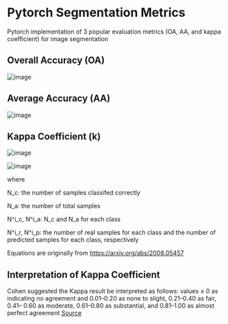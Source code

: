 # Pytorch Segmentation Metrics

Pytorch implementation of 3 popular evaluation metrics (OA, AA, and kappa coefficient) for image segmentation

## Overall Accuracy (OA)
![image](https://user-images.githubusercontent.com/62233450/191171609-6a2d2725-78ef-495a-a998-300670e2e791.png)

## Average Accuracy (AA)
![image](https://user-images.githubusercontent.com/62233450/191171642-d9691cec-7518-4398-9f95-1a9161623e6f.png)

## Kappa Coefficient (k)
![image](https://user-images.githubusercontent.com/62233450/191171655-107adbe7-4612-4e87-b20b-b3e366ec2ff2.png)

![image](https://user-images.githubusercontent.com/62233450/191171666-c4cb7edc-ae5a-497b-b6d1-0ea654c6c5e7.png)

<p>where</p>
<p>N_c: the number of samples classifed correctly</p>
<p>N_a: the number of total samples</p>
<p>N^i_c, N^i_a: N_c and N_a for each class</p>
<p>N^i_r, N^i_p: the number of real samples for each class and the number of predicted samples for each class, respectively</p>

Equations are originally from
https://arxiv.org/abs/2008.05457

## Interpretation of Kappa Coefficient
Cohen suggested the Kappa result be interpreted as follows: values ≤ 0 as indicating no agreement and 0.01–0.20 as none to slight, 0.21–0.40 as fair, 0.41– 0.60 as moderate, 0.61–0.80 as substantial, and 0.81–1.00 as almost perfect agreement [Source](https://www.ncbi.nlm.nih.gov/pmc/articles/PMC3900052/)
